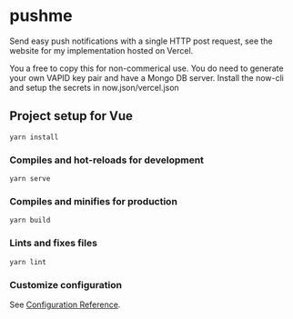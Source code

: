 # pushme

Send easy push notifications with a single HTTP post request, see the website for my implementation hosted on Vercel.

You a free to copy this for non-commerical use. You do need to generate your own VAPID key pair and have a Mongo DB server.
Install the now-cli and setup the secrets in now.json/vercel.json
## Project setup for Vue
```
yarn install
```

### Compiles and hot-reloads for development
```
yarn serve
```

### Compiles and minifies for production
```
yarn build
```

### Lints and fixes files
```
yarn lint
```

### Customize configuration
See [Configuration Reference](https://cli.vuejs.org/config/).
